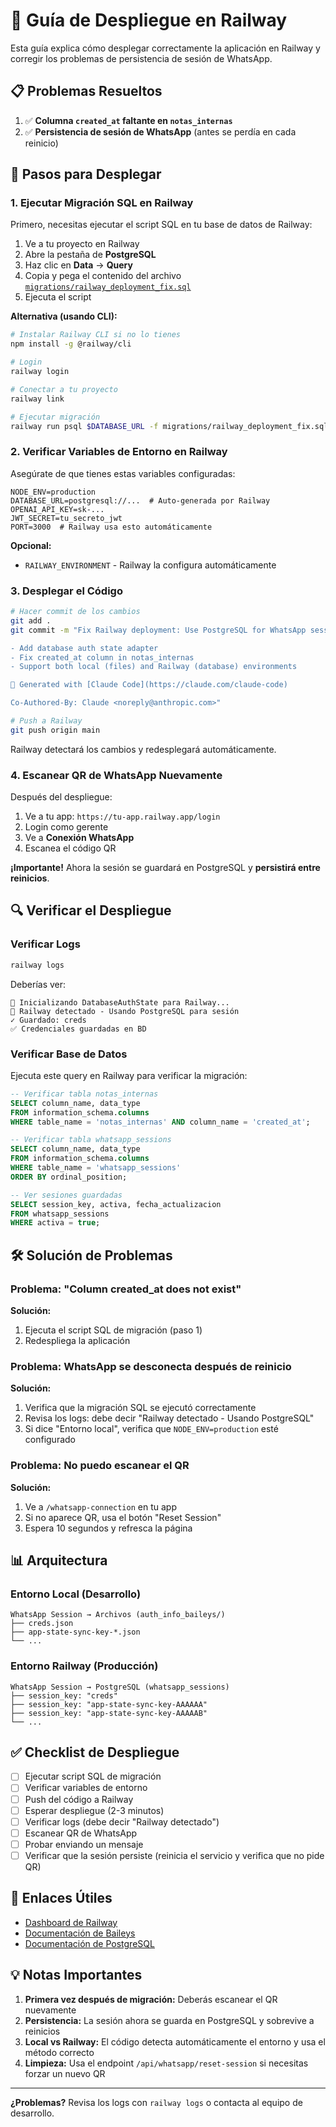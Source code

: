# 🚂 Guía de Despliegue en Railway

Esta guía explica cómo desplegar correctamente la aplicación en Railway y corregir los problemas de persistencia de sesión de WhatsApp.

## 📋 Problemas Resueltos

1. ✅ **Columna `created_at` faltante en `notas_internas`**
2. ✅ **Persistencia de sesión de WhatsApp** (antes se perdía en cada reinicio)

## 🔧 Pasos para Desplegar

### 1. Ejecutar Migración SQL en Railway

Primero, necesitas ejecutar el script SQL en tu base de datos de Railway:

1. Ve a tu proyecto en Railway
2. Abre la pestaña de **PostgreSQL**
3. Haz clic en **Data** → **Query**
4. Copia y pega el contenido del archivo [`migrations/railway_deployment_fix.sql`](migrations/railway_deployment_fix.sql)
5. Ejecuta el script

**Alternativa (usando CLI):**

```bash
# Instalar Railway CLI si no lo tienes
npm install -g @railway/cli

# Login
railway login

# Conectar a tu proyecto
railway link

# Ejecutar migración
railway run psql $DATABASE_URL -f migrations/railway_deployment_fix.sql
```

### 2. Verificar Variables de Entorno en Railway

Asegúrate de que tienes estas variables configuradas:

```env
NODE_ENV=production
DATABASE_URL=postgresql://...  # Auto-generada por Railway
OPENAI_API_KEY=sk-...
JWT_SECRET=tu_secreto_jwt
PORT=3000  # Railway usa esto automáticamente
```

**Opcional:**
- `RAILWAY_ENVIRONMENT` - Railway la configura automáticamente

### 3. Desplegar el Código

```bash
# Hacer commit de los cambios
git add .
git commit -m "Fix Railway deployment: Use PostgreSQL for WhatsApp session persistence

- Add database auth state adapter
- Fix created_at column in notas_internas
- Support both local (files) and Railway (database) environments

🤖 Generated with [Claude Code](https://claude.com/claude-code)

Co-Authored-By: Claude <noreply@anthropic.com>"

# Push a Railway
git push origin main
```

Railway detectará los cambios y redesplegará automáticamente.

### 4. Escanear QR de WhatsApp Nuevamente

Después del despliegue:

1. Ve a tu app: `https://tu-app.railway.app/login`
2. Login como gerente
3. Ve a **Conexión WhatsApp**
4. Escanea el código QR

**¡Importante!** Ahora la sesión se guardará en PostgreSQL y **persistirá entre reinicios**.

## 🔍 Verificar el Despliegue

### Verificar Logs

```bash
railway logs
```

Deberías ver:

```
🔵 Inicializando DatabaseAuthState para Railway...
🚂 Railway detectado - Usando PostgreSQL para sesión
✓ Guardado: creds
✅ Credenciales guardadas en BD
```

### Verificar Base de Datos

Ejecuta este query en Railway para verificar la migración:

```sql
-- Verificar tabla notas_internas
SELECT column_name, data_type
FROM information_schema.columns
WHERE table_name = 'notas_internas' AND column_name = 'created_at';

-- Verificar tabla whatsapp_sessions
SELECT column_name, data_type
FROM information_schema.columns
WHERE table_name = 'whatsapp_sessions'
ORDER BY ordinal_position;

-- Ver sesiones guardadas
SELECT session_key, activa, fecha_actualizacion
FROM whatsapp_sessions
WHERE activa = true;
```

## 🛠️ Solución de Problemas

### Problema: "Column created_at does not exist"

**Solución:**
1. Ejecuta el script SQL de migración (paso 1)
2. Redespliega la aplicación

### Problema: WhatsApp se desconecta después de reinicio

**Solución:**
1. Verifica que la migración SQL se ejecutó correctamente
2. Revisa los logs: debe decir "Railway detectado - Usando PostgreSQL"
3. Si dice "Entorno local", verifica que `NODE_ENV=production` esté configurado

### Problema: No puedo escanear el QR

**Solución:**
1. Ve a `/whatsapp-connection` en tu app
2. Si no aparece QR, usa el botón "Reset Session"
3. Espera 10 segundos y refresca la página

## 📊 Arquitectura

### Entorno Local (Desarrollo)
```
WhatsApp Session → Archivos (auth_info_baileys/)
├── creds.json
├── app-state-sync-key-*.json
└── ...
```

### Entorno Railway (Producción)
```
WhatsApp Session → PostgreSQL (whatsapp_sessions)
├── session_key: "creds"
├── session_key: "app-state-sync-key-AAAAAA"
├── session_key: "app-state-sync-key-AAAAAB"
└── ...
```

## ✅ Checklist de Despliegue

- [ ] Ejecutar script SQL de migración
- [ ] Verificar variables de entorno
- [ ] Push del código a Railway
- [ ] Esperar despliegue (2-3 minutos)
- [ ] Verificar logs (debe decir "Railway detectado")
- [ ] Escanear QR de WhatsApp
- [ ] Probar enviando un mensaje
- [ ] Verificar que la sesión persiste (reinicia el servicio y verifica que no pide QR)

## 🔗 Enlaces Útiles

- [Dashboard de Railway](https://railway.app/dashboard)
- [Documentación de Baileys](https://whiskeysockets.github.io/)
- [Documentación de PostgreSQL](https://www.postgresql.org/docs/)

## 💡 Notas Importantes

1. **Primera vez después de migración:** Deberás escanear el QR nuevamente
2. **Persistencia:** La sesión ahora se guarda en PostgreSQL y sobrevive a reinicios
3. **Local vs Railway:** El código detecta automáticamente el entorno y usa el método correcto
4. **Limpieza:** Usa el endpoint `/api/whatsapp/reset-session` si necesitas forzar un nuevo QR

---

**¿Problemas?** Revisa los logs con `railway logs` o contacta al equipo de desarrollo.
